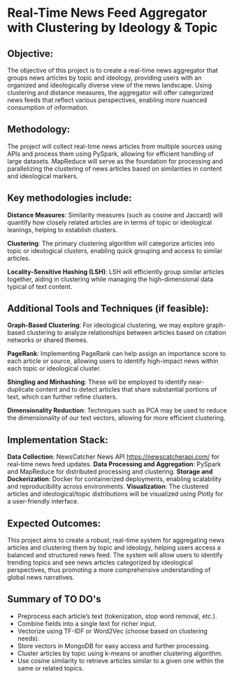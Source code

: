 # Real-Time News Feed Aggregator with Clustering by Ideology & Topic

## Objective:
The objective of this project is to create a real-time news aggregator that groups news articles by topic and ideology, providing users with an organized and ideologically diverse view of the news landscape. Using clustering and distance measures, the aggregator will offer categorized news feeds that reflect various perspectives, enabling more nuanced consumption of information.

## Methodology:
The project will collect real-time news articles from multiple sources using APIs and process them using PySpark, allowing for efficient handling of large datasets. MapReduce will serve as the foundation for processing and parallelizing the clustering of news articles based on similarities in content and ideological markers.

## Key methodologies include:

**Distance Measures**: Similarity measures (such as cosine and Jaccard) will quantify how closely related articles are in terms of topic or ideological leanings, helping to establish clusters.

**Clustering**: The primary clustering algorithm will categorize articles into topic or ideological clusters, enabling quick grouping and access to similar articles.

**Locality-Sensitive Hashing (LSH)**: LSH will efficiently group similar articles together, aiding in clustering while managing the high-dimensional data typical of text content.

## Additional Tools and Techniques (if feasible):

**Graph-Based Clustering**: For ideological clustering, we may explore graph-based clustering to analyze relationships between articles based on citation networks or shared themes.

**PageRank**: Implementing PageRank can help assign an importance score to each article or source, allowing users to identify high-impact news within each topic or ideological cluster.

**Shingling and Minhashing**: These will be employed to identify near-duplicate content and to detect articles that share substantial portions of text, which can further refine clusters.

**Dimensionality Reduction**: Techniques such as PCA may be used to reduce the dimensionality of our text vectors, allowing for more efficient clustering.

## Implementation Stack:
**Data Collection**: NewsCatcher News API https://newscatcherapi.com/ for real-time news feed updates.
**Data Processing and Aggregation**: PySpark and MapReduce for distributed processing and clustering.
**Storage and Dockerization**: Docker for containerized deployments, enabling scalability and reproducibility across environments.
**Visualization**: The clustered articles and ideological/topic distributions will be visualized using Plotly for a user-friendly interface.

## Expected Outcomes:
This project aims to create a robust, real-time system for aggregating news articles and clustering them by topic and ideology, helping users access a balanced and structured news feed. The system will allow users to identify trending topics and see news articles categorized by ideological perspectives, thus promoting a more comprehensive understanding of global news narratives.




## Summary of TO DO's
- Preprocess each article’s text (tokenization, stop word removal, etc.).
- Combine fields into a single text for richer input.
- Vectorize using TF-IDF or Word2Vec (choose based on clustering needs).
- Store vectors in MongoDB for easy access and further processing.
- Cluster articles by topic using k-means or another clustering algorithm.
- Use cosine similarity to retrieve articles similar to a given one within the same or related topics.

